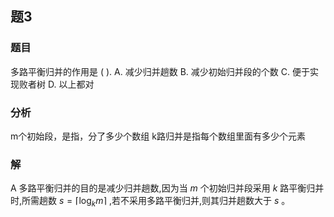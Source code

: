 ## 题3
### 题目
多路平衡归并的作用是 ( ).
A. 减少归并趟数 B. 减少初始归并段的个数
C. 便于实现败者树 D. 以上都对
### 分析
m个初始段，是指，分了多少个数组
k路归并是指每个数组里面有多少个元素
### 解
A
多路平衡归并的目的是减少归并趟数,因为当 $m$ 个初始归并段采用 $k$ 路平衡归并时,所需趟数 $s = \lceil  {{\log }_{k}m}\rceil$ ,若不采用多路平衡归并,则其归并趟数大于 $s$ 。
